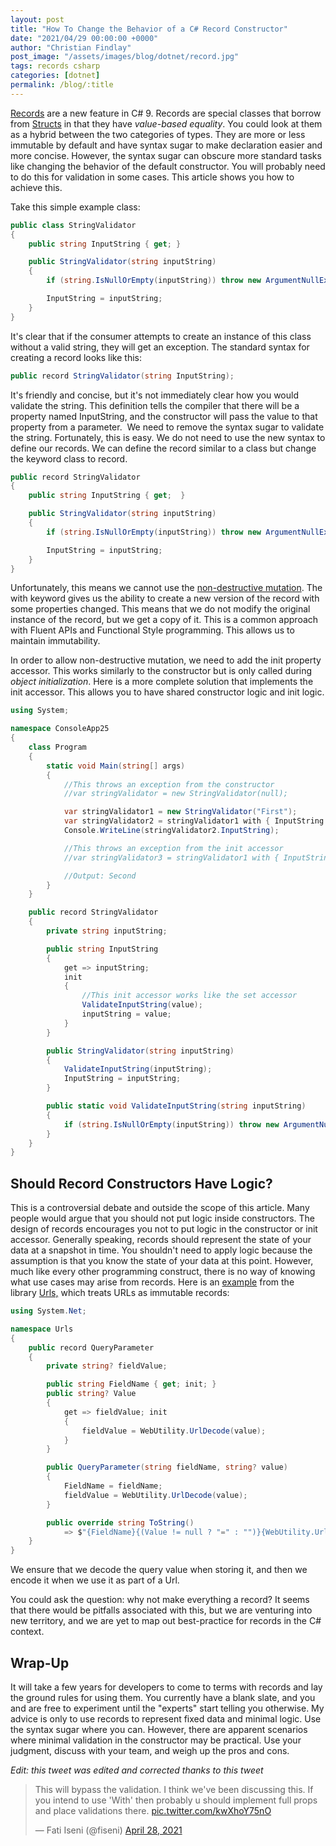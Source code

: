 ```yaml
---
layout: post
title: "How To Change the Behavior of a C# Record Constructor"
date: "2021/04/29 00:00:00 +0000"
author: "Christian Findlay"
post_image: "/assets/images/blog/dotnet/record.jpg"
tags: records csharp
categories: [dotnet]
permalink: /blog/:title
---
```


[Records](https://docs.microsoft.com/en-us/dotnet/csharp/whats-new/tutorials/records) are a new feature in C# 9. Records are special classes that borrow from [Structs](https://docs.microsoft.com/en-us/dotnet/csharp/language-reference/builtin-types/struct) in that they have _value-based equality_. You could look at them as a hybrid between the two categories of types. They are more or less immutable by default and have syntax sugar to make declaration easier and more concise. However, the syntax sugar can obscure more standard tasks like changing the behavior of the default constructor. You will probably need to do this for validation in some cases. This article shows you how to achieve this.

Take this simple example class:
```csharp
public class StringValidator
{
    public string InputString { get; }

    public StringValidator(string inputString)
    {
        if (string.IsNullOrEmpty(inputString)) throw new ArgumentNullException(nameof(inputString));

        InputString = inputString;
    }
}
```

It's clear that if the consumer attempts to create an instance of this class without a valid string, they will get an exception. The standard syntax for creating a record looks like this:

```csharp
public record StringValidator(string InputString);
```

It's friendly and concise, but it's not immediately clear how you would validate the string. This definition tells the compiler that there will be a property named InputString, and the constructor will pass the value to that property from a parameter.  We need to remove the syntax sugar to validate the string. Fortunately, this is easy. We do not need to use the new syntax to define our records. We can define the record similar to a class but change the keyword class to record.

```csharp
public record StringValidator
{
    public string InputString { get;  }

    public StringValidator(string inputString)
    {
        if (string.IsNullOrEmpty(inputString)) throw new ArgumentNullException(nameof(inputString));

        InputString = inputString;
    }
}
```

Unfortunately, this means we cannot use the [non-destructive mutation](https://docs.microsoft.com/en-us/dotnet/csharp/whats-new/tutorials/records#non-destructive-mutation). The with keyword gives us the ability to create a new version of the record with some properties changed. This means that we do not modify the original instance of the record, but we get a copy of it. This is a common approach with Fluent APIs and Functional Style programming. This allows us to maintain immutability.

In order to allow non-destructive mutation, we need to add the init property accessor. This works similarly to the constructor but is only called during _object initialization_. Here is a more complete solution that implements the init accessor. This allows you to have shared constructor logic and init logic.

```csharp
using System;

namespace ConsoleApp25
{
    class Program
    {
        static void Main(string[] args)
        {
            //This throws an exception from the constructor
            //var stringValidator = new StringValidator(null);

            var stringValidator1 = new StringValidator("First");
            var stringValidator2 = stringValidator1 with { InputString = "Second" };
            Console.WriteLine(stringValidator2.InputString);

            //This throws an exception from the init accessor
            //var stringValidator3 = stringValidator1 with { InputString = null };

            //Output: Second
        }
    }

    public record StringValidator
    {
        private string inputString;

        public string InputString
        {
            get => inputString;
            init
            {
                //This init accessor works like the set accessor
                ValidateInputString(value);
                inputString = value;
            }
        }

        public StringValidator(string inputString)
        {
            ValidateInputString(inputString);
            InputString = inputString;
        }

        public static void ValidateInputString(string inputString)
        {
            if (string.IsNullOrEmpty(inputString)) throw new ArgumentNullException(nameof(inputString));
        }
    }
}
```

Should Record Constructors Have Logic?
--------------------------------------

This is a controversial debate and outside the scope of this article. Many people would argue that you should not put logic inside constructors. The design of records encourages you not to put logic in the constructor or init accessor. Generally speaking, records should represent the state of your data at a snapshot in time. You shouldn't need to apply logic because the assumption is that you know the state of your data at this point. However, much like every other programming construct, there is no way of knowing what use cases may arise from records. Here is an [example](https://github.com/MelbourneDeveloper/Urls/blob/5f55a9437cfac1223711d616bfdbeb72b230d263/src/Uris/QueryParameter.cs#L5) from the library [Urls,](https://github.com/MelbourneDeveloper/Urls) which treats URLs as immutable records:

```csharp
using System.Net;

namespace Urls
{
    public record QueryParameter
    {
        private string? fieldValue;

        public string FieldName { get; init; }
        public string? Value
        {
            get => fieldValue; init
            {
                fieldValue = WebUtility.UrlDecode(value);
            }
        }

        public QueryParameter(string fieldName, string? value)
        {
            FieldName = fieldName;
            fieldValue = WebUtility.UrlDecode(value);
        }

        public override string ToString()
            => $"{FieldName}{(Value != null ? "=" : "")}{WebUtility.UrlEncode(Value)}";
    }
}
```

We ensure that we decode the query value when storing it, and then we encode it when we use it as part of a Url.

You could ask the question: why not make everything a record? It seems that there would be pitfalls associated with this, but we are venturing into new territory, and we are yet to map out best-practice for records in the C# context. 

Wrap-Up
-------

It will take a few years for developers to come to terms with records and lay the ground rules for using them. You currently have a blank slate, and you and are free to experiment until the "experts" start telling you otherwise. My advice is only to use records to represent fixed data and minimal logic. Use the syntax sugar where you can. However, there are apparent scenarios where minimal validation in the constructor may be practical. Use your judgment, discuss with your team, and weigh up the pros and cons. 

_Edit: this tweet was edited and corrected thanks to this tweet_
<blockquote class="twitter-tweet"><p lang="en" dir="ltr">This will bypass the validation. I think we&#39;ve been discussing this. If you intend to use &#39;With&#39; then probably u should implement full props and place validations there. <a href="https://t.co/kwXhoY75nO">pic.twitter.com/kwXhoY75nO</a></p>&mdash; Fati Iseni (@fiseni) <a href="https://twitter.com/fiseni/status/1387543409213181954?ref_src=twsrc%5Etfw">April 28, 2021</a></blockquote> <script async src="https://platform.twitter.com/widgets.js" charset="utf-8"></script> 